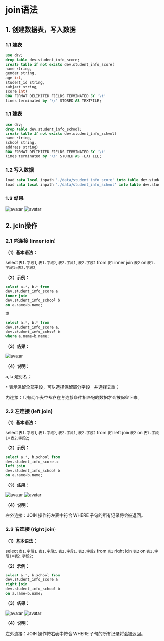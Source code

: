# join语法

## 1. 创建数据表，写入数据
### 1.1 建表
```sql
use dev;
drop table dev.student_info_score;
create table if not exists dev.student_info_score(
name string,
gender string,
age int,
student_id string,
subject string,
score int)
ROW FORMAT DELIMITED FIELDS TERMINATED BY '\t' 
lines terminated by '\n' STORED AS TEXTFILE;
```

### 1.1 建表
```sql
use dev;
drop table dev.student_info_school;
create table if not exists dev.student_info_school(
name string,
school string,
address string)
ROW FORMAT DELIMITED FIELDS TERMINATED BY '\t' 
lines terminated by '\n' STORED AS TEXTFILE;
```


### 1.2 写入数据
```sql
load data local inpath './data/student_info_score' into table dev.student_info_score;
load data local inpath './data/student_info_school' into table dev.student_info_school;
```


### 1.3 结果

![avatar](./figure/score.png)
![avatar](./figure/school.png)



## 2. join操作

### 2.1 内连接 (inner join)

**（1）基本语法：**

select `表1.字段1`, `表1.字段2`, `表2.字段1`, `表2.字段2`
from 
`表1`
inner join
`表2`
on `表1.字段1`=`表2.字段2`;

**（2）示例：**

```sql
select a.*, b.* from 
dev.student_info_score a 
inner join 
dev.student_info_school b
on a.name=b.name;

或

select a.*, b.* from 
dev.student_info_score a,
dev.student_info_school b
where a.name=b.name;
```

**（3）结果：**

![avatar](./figure/inner_join.png)

**（4）说明：**

a, b 是别名；

`*` 表示保留全部字段，可以选择保留部分字段，并选择去重；

内连接：只有两个表中都存在与连接条件相匹配的数据才会被保留下来。




### 2.2 左连接 (left join)

**（1）基本语法：**

select `表1.字段1`, `表1.字段2`, `表2.字段1`, `表2.字段2`
from 
`表1`
left join
`表2`
on `表1.字段1`=`表2.字段2`;

**（2）示例：**

```sql
select a.*, b.school from 
dev.student_info_score a 
left join 
dev.student_info_school b
on a.name=b.name;
```

**（3）结果：**

![avatar](./figure/left_join1.png)
![avatar](./figure/left_join2.png)

**（4）说明：**

左外连接：JOIN 操作符左表中符合 WHERE 子句的所有记录将会被返回。




### 2.3 右连接 (right join)

**（1）基本语法：**

select `表1.字段1`, `表1.字段2`, `表2.字段1`, `表2.字段2`
from 
`表1`
right join
`表2`
on `表1.字段1`=`表2.字段2`;

**（2）示例：**

```sql
select a.*, b.school from 
dev.student_info_score a 
right join 
dev.student_info_school b
on a.name=b.name;
```

**（3）结果：**

![avatar](./figure/right_join1.png)
![avatar](./figure/right_join2.png)

**（4）说明：**

左外连接：JOIN 操作符右表中符合 WHERE 子句的所有记录将会被返回。